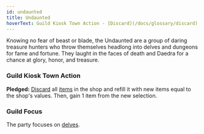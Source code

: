 ```yaml
---
id: undaunted
title: Undaunted
hoverText: Guild Kiosk Town Action - [Discard](/docs/glossary/discard) all [items](/docs/adventurer/items/index) in the shop and refill it with new items equal to the shop's values. Then, gain 1 item from the new selection.
---
```


Knowing no fear of beast or blade, the Undaunted are a group of daring treasure hunters who throw themselves headlong into delves and dungeons for fame and fortune. They laught in the faces of death and Daedra for a chance at glory, honor, and treasure.

### Guild Kiosk Town Action

**Pledged:** [Discard](/docs/glossary/discard) all [items](/docs/adventurer/items/index) in the shop and refill it with new items equal to the shop's values. Then, gain 1 item from the new selection.

### Guild Focus

The party focuses on [delves](/docs/battles/types/delve/index).
